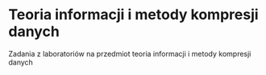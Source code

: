 # Teoria informacji i metody kompresji danych
Zadania z laboratoriów na przedmiot teoria informacji i metody kompresji danych
